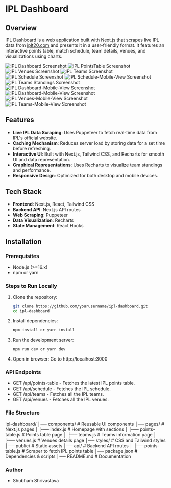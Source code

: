 # IPL Dashboard

## Overview

IPL Dashboard is a web application built with Next.js that scrapes live IPL data from [iplt20.com](https://www.iplt20.com) and presents it in a user-friendly format. It features an interactive points table, match schedule, team details, venues, and visualizations using charts.

![IPL Dashboard Screenshot](./public/dashboard.png)
![IPL PointsTable Screenshot](./public/points-table.png)
![IPL Venues Screenshot](./public/venues.png)
![IPL Teams Screenshot](./public/teams.png)
![IPL Schedule Screenshot](./public/schedule.png)
![IPL Schedule-Mobile-View Screenshot](./public/schedule-mobile.png)
![IPL Teams Standings Screenshot](./public/teams-comparison.png)
![IPL Dashboard-Mobile-View Screenshot](./public/dashboard1.png)
![IPL Dashboard-Mobile-View Screenshot](./public/dashboard2.png)
![IPL Venues-Mobile-View Screenshot](./public/venue-mobile.png)
![IPL Teams-Mobile-View Screenshot](./public/teams-mobile.png)


## Features

- **Live IPL Data Scraping**: Uses Puppeteer to fetch real-time data from IPL's official website.
- **Caching Mechanism**: Reduces server load by storing data for a set time before refreshing.
- **Interactive UI**: Built with Next.js, Tailwind CSS, and Recharts for smooth UI and data representation.
- **Graphical Representations**: Uses Recharts to visualize team standings and performance.
- **Responsive Design**: Optimized for both desktop and mobile devices.

## Tech Stack

- **Frontend**: Next.js, React, Tailwind CSS
- **Backend API**: Next.js API routes
- **Web Scraping**: Puppeteer
- **Data Visualization**: Recharts
- **State Management**: React Hooks

## Installation

### Prerequisites

- Node.js (>=16.x)
- npm or yarn

### Steps to Run Locally

1. Clone the repository:

   ```bash
   git clone https://github.com/yourusername/ipl-dashboard.git
   cd ipl-dashboard

2. Install dependencies:

   ```bash
   npm install or yarn install

3. Run the development server:

   ```bash
   npm run dev or yarn dev

4. Open in browser: Go to http://localhost:3000

### API Endpoints
- GET /api/points-table - Fetches the latest IPL points table.
- GET /api/schedule - Fetches the IPL schedule.
- GET /api/teams - Fetches all the IPL teams.
- GET /api/venues - Fetches all the IPL venues.


### File Structure

ipl-dashboard/
│── components/        # Reusable UI components
│── pages/             # Next.js pages
│   ├── index.js       # Homepage with sections
│   ├── points-table.js # Points table page
│   ├── teams.js       # Teams information page
│   ├── venues.js      # Venues details page
│── styles/            # CSS and Tailwind styles
│── public/            # Static assets
│── api/               # Backend API routes
│   ├── points-table.js # Scraper to fetch IPL points table
│── package.json       # Dependencies & scripts
│── README.md          # Documentation

### Author
- Shubham Shrivastava